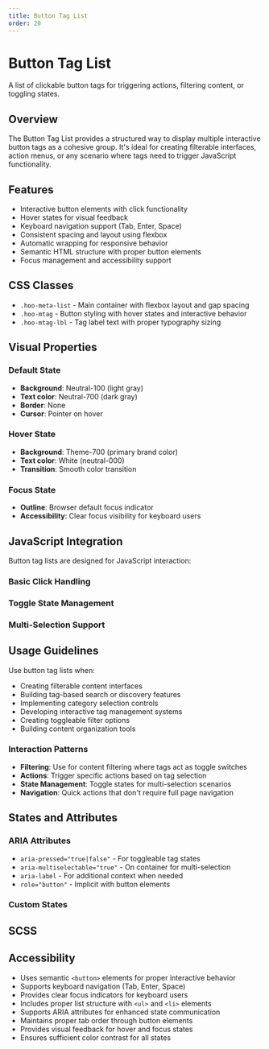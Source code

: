 ```yaml
---
title: Button Tag List
order: 20
---
```


# Button Tag List

A list of clickable button tags for triggering actions, filtering content, or toggling states.

## Overview

The Button Tag List provides a structured way to display multiple interactive button tags as a cohesive group. It's ideal for creating filterable interfaces, action menus, or any scenario where tags need to trigger JavaScript functionality.

## Features

- Interactive button elements with click functionality
- Hover states for visual feedback
- Keyboard navigation support (Tab, Enter, Space)
- Consistent spacing and layout using flexbox
- Automatic wrapping for responsive behavior
- Semantic HTML structure with proper button elements
- Focus management and accessibility support

## CSS Classes

- `.hoo-meta-list` - Main container with flexbox layout and gap spacing
- `.hoo-mtag` - Button styling with hover states and interactive behavior
- `.hoo-mtag-lbl` - Tag label text with proper typography sizing

## Visual Properties

### Default State

- **Background**: Neutral-100 (light gray)
- **Text color**: Neutral-700 (dark gray)
- **Border**: None
- **Cursor**: Pointer on hover

### Hover State

- **Background**: Theme-700 (primary brand color)
- **Text color**: White (neutral-000)
- **Transition**: Smooth color transition

### Focus State

- **Outline**: Browser default focus indicator
- **Accessibility**: Clear focus visibility for keyboard users

## JavaScript Integration

Button tag lists are designed for JavaScript interaction:

### Basic Click Handling

### Toggle State Management

### Multi-Selection Support

## Usage Guidelines

Use button tag lists when:

- Creating filterable content interfaces
- Building tag-based search or discovery features
- Implementing category selection controls
- Developing interactive tag management systems
- Creating toggleable filter options
- Building content organization tools

### Interaction Patterns

- **Filtering**: Use for content filtering where tags act as toggle switches
- **Actions**: Trigger specific actions based on tag selection
- **State Management**: Toggle states for multi-selection scenarios
- **Navigation**: Quick actions that don't require full page navigation

## States and Attributes

### ARIA Attributes

- `aria-pressed="true|false"` - For toggleable tag states
- `aria-multiselectable="true"` - On container for multi-selection
- `aria-label` - For additional context when needed
- `role="button"` - Implicit with button elements

### Custom States

## SCSS

## Accessibility

- Uses semantic `<button>` elements for proper interactive behavior
- Supports keyboard navigation (Tab, Enter, Space)
- Provides clear focus indicators for keyboard users
- Includes proper list structure with `<ul>` and `<li>` elements
- Supports ARIA attributes for enhanced state communication
- Maintains proper tab order through button elements
- Provides visual feedback for hover and focus states
- Ensures sufficient color contrast for all states
